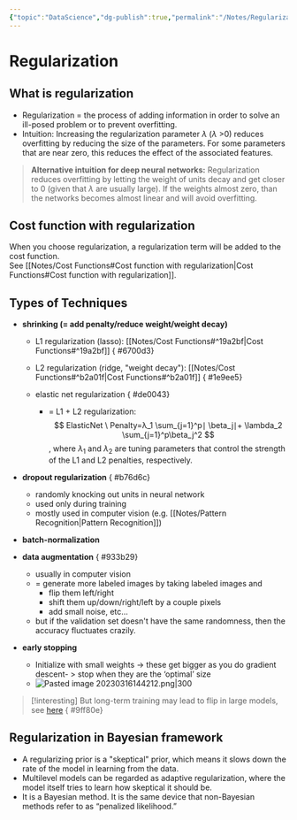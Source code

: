 ```yaml
---
{"topic":"DataScience","dg-publish":true,"permalink":"/Notes/Regularization/","dgPassFrontmatter":true,"noteIcon":""}
---
```



# Regularization

## What is regularization
- Regularization = the process of adding information in order to solve an ill-posed problem or to prevent overfitting.
- Intuition:
Increasing the regularization parameter $\lambda$ ($\lambda$ >0) reduces overfitting by reducing the size of the parameters.  For some parameters that are near zero, this reduces the effect of the associated features.
> **Alternative intuition for deep neural networks:**
> Regularization reduces overfitting by letting the weight of units decay and get closer to 0 (given that $\lambda$ are usually large). If the weights almost zero, than the networks becomes almost linear and will avoid overfitting.


## Cost function with regularization
When you choose regularization, a regularization term will be added to the cost function.  
See [[Notes/Cost Functions#Cost function with regularization\|Cost Functions#Cost function with regularization]].

## Types of Techniques
- **shrinking (= add penalty/reduce weight/weight decay)**
	- L1 regularization (lasso): [[Notes/Cost Functions#^19a2bf\|Cost Functions#^19a2bf]]
{ #6700d3}

	- L2 regularization (ridge, "weight decay"): [[Notes/Cost Functions#^b2a01f\|Cost Functions#^b2a01f]]
{ #1e9ee5}

	- elastic net regularization 
{ #de0043}

		- = L1 + L2 regularization: 
$$ 
ElasticNet \ Penalty=λ_1 \sum_{j=1}^p​∣ \beta_j​∣+ \lambda_2​ \sum_{j=1}^p​ \beta_j^2
$$
, where $\lambda_1$ and $\lambda_2$​ are tuning parameters that control the strength of the L1 and L2 penalties, respectively.
- **dropout regularization**
{ #b76d6c}

	- randomly knocking out units in neural network
	- used only during training
	- mostly used in computer vision (e.g. [[Notes/Pattern Recognition\|Pattern Recognition]])
- **batch-normalization**
- **data augmentation** 
{ #933b29}

	- usually in computer vision
	- = generate more labeled images by taking labeled images and
		- flip them left/right
		- shift them up/down/right/left by a couple pixels
		- add small noise, etc...
	-  but if the validation set doesn't have the same randomness, then the accuracy fluctuates crazily.
- **early stopping**
	- Initialize with small weights -> these get bigger as you do gradient descent- > stop when they are the ‘optimal’ size
	- ![Pasted image 20230316144212.png|300](/img/user/assets/images/Pasted%20image%2020230316144212.png)
>[!interesting]
> But long-term training may lead to flip in large models, see [here](https://openai.com/research/deep-double-descent)
{ #9ff80e}


## Regularization in Bayesian framework
- A regularizing prior is a "skeptical" prior, which means it slows down the rate of the model in learning from the data.
- Multilevel models can be regarded as adaptive regularization, where the model itself tries to learn how skeptical it should be.
- It is a Bayesian method. It is the same device that non-Bayesian methods refer to as “penalized likelihood.”